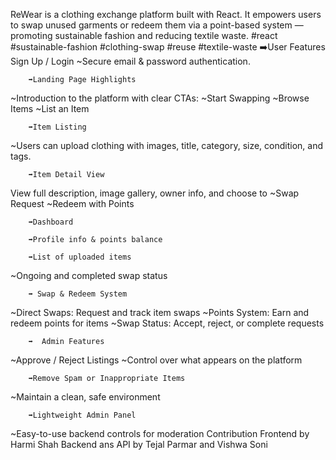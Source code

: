 ReWear is a clothing exchange platform built with React. It empowers users to swap unused garments or redeem them via a point-based system — promoting sustainable fashion and reducing textile waste.
#react #sustainable-fashion #clothing-swap #reuse #textile-waste
		➡️User Features
Sign Up / Login
~Secure email & password authentication.

		➡️Landing Page Highlights
~Introduction to the platform with clear CTAs:
~Start Swapping
~Browse Items
~List an Item

 	    ➡️Item Listing
~Users can upload clothing with images, title, category, size, condition, and tags.

		➡️Item Detail View
View full description, image gallery, owner info, and choose to
~Swap Request
~Redeem with Points

		➡️Dashboard

		➡️Profile info & points balance

		➡️List of uploaded items

~Ongoing and completed swap status

		➡️ Swap & Redeem System
~Direct Swaps: Request and track item swaps
~Points System: Earn and redeem points for items
~Swap Status: Accept, reject, or complete requests

		➡️  Admin Features
~Approve / Reject Listings
~Control over what appears on the platform

		➡️Remove Spam or Inappropriate Items
~Maintain a clean, safe environment

		➡️Lightweight Admin Panel
~Easy-to-use backend controls for moderation
Contribution
Frontend by Harmi Shah
Backend ans API by Tejal Parmar and Vishwa Soni
